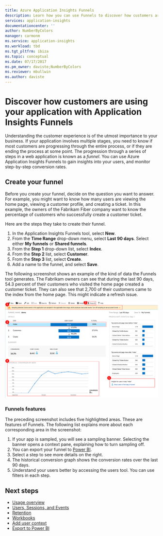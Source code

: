 ```yaml
---
title: Azure Application Insights Funnels
description: Learn how you can use Funnels to discover how customers are interacting with your application.
services: application-insights
documentationcenter: ''
author: NumberByColors
manager: carmonm
ms.service: application-insights
ms.workload: tbd
ms.tgt_pltfrm: ibiza
ms.topic: conceptual
ms.date: 07/17/2017
ms.pm_owner: daviste;NumberByColors
ms.reviewer: mbullwin
ms.author: daviste
---
```


# Discover how customers are using your application with Application Insights Funnels

Understanding the customer experience is of the utmost importance to your business. If your application involves multiple stages, you need to know if most customers are progressing through the entire process, or if they are ending the process at some point. The progression through a series of steps in a web application is known as a *funnel*. You can use Azure Application Insights Funnels to gain insights into your users, and monitor step-by-step conversion rates. 

## Create your funnel
Before you create your funnel, decide on the question you want to answer. For example, you might want to know how many users are viewing the home page, viewing a customer profile, and creating a ticket. In this example, the owners of the Fabrikam Fiber company want to know the percentage of customers who successfully create a customer ticket.

Here are the steps they take to create their funnel.

1. In the Application Insights Funnels tool, select **New**.
1. From the **Time Range** drop-down menu, select **Last 90 days**. Select either **My funnels** or **Shared funnels**.
1. From the **Step 1** drop-down list, select **Index**. 
1. From the **Step 2** list, select **Customer**.
1. From the **Step 3** list, select **Create**.
1. Add a name to the funnel, and select **Save**.

The following screenshot shows an example of the kind of data the Funnels tool generates. The Fabrikam owners can see that during the last 90 days, 54.3 percent of their customers who visited the home page created a customer ticket. They can also see that 2,700 of their customers came to the index from the home page. This might indicate a refresh issue.


![Screenshot of Funnels tool with data](media/usage-funnels/funnel1.png)

### Funnels features
The preceding screenshot includes five highlighted areas. These are features of Funnels. The following list explains more about each corresponding area in the screenshot:
1. If your app is sampled, you will see a sampling banner. Selecting the banner opens a context pane, explaining how to turn sampling off. 
2. You can export your funnel to [Power BI](../../application-insights/app-insights-export-power-bi.md).
3. Select a step to see more details on the right. 
4. The historical conversion graph shows the conversion rates over the last 90 days. 
5. Understand your users better by accessing the users tool. You can use filters in each step. 

## Next steps
  * [Usage overview](usage-overview.md)
  * [Users, Sessions, and Events](usage-segmentation.md)
  * [Retention](usage-retention.md)
  * [Workbooks](../../application-insights/app-insights-usage-workbooks.md)
  * [Add user context](usage-send-user-context.md)
  * [Export to Power BI](../../application-insights/app-insights-export-power-bi.md)

